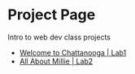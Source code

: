 # Project Page
Intro to web dev class projects

<ul>
    <li><a href="intro_to_html_lab1/index.html" target="_blank">Welcome to Chattanooga | Lab1</a></li>
    <li><a href="html5_intro_css_lab2/index.html" target="_blank">All About Millie | Lab2</a></li>
<ul>